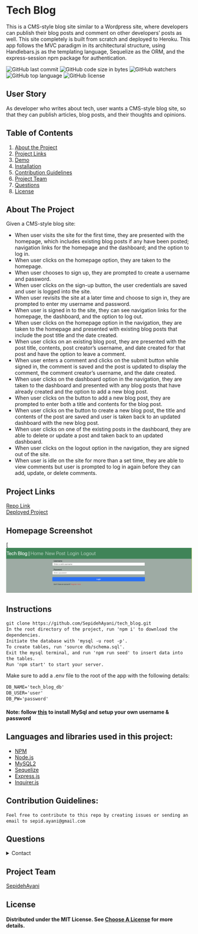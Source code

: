 # Tech Blog

This is a CMS-style blog site similar to a Wordpress site, where developers can publish their blog posts and comment on other developers’ posts as well. This site completely is built from scratch and deployed to Heroku. This app follows the MVC paradigm in its architectural structure, using Handlebars.js as the templating language, Sequelize as the ORM, and the express-session npm package for authentication.

![GitHub last commit](https://img.shields.io/github/last-commit/SepidehAyani/tech_blog)  ![GitHub code size in bytes](https://img.shields.io/github/languages/code-size/SepidehAyani/tech_blog)  ![GitHub watchers](https://img.shields.io/github/watchers/SepidehAyani/tech_blog?label=Watch&style=social)  ![GitHub top language](https://img.shields.io/github/languages/top/SepidehAyani/tech_blog)  ![GitHub license](https://img.shields.io/badge/license-MIT-blueyellow) <br> 
## User Story
As developer who writes about tech, user wants a CMS-style blog site, so that they can publish articles, blog posts, and their thoughts and opinions.

## Table of Contents 
1. [About the Project](#About-The-Project)
1. [Project Links](#Project-Links)
1. [Demo](#Demo)
1. [Installation](#Installation)
1. [Contribution Guidelines](#Contribution-Guidelines)
1. [Project Team](#Project-Team)
1. [Questions](#Questions)
1. [License](#License)

## About The Project
Given a CMS-style blog site: 
- When user visits the site for the first time, they are presented with the homepage, which includes existing blog posts if any have been posted; navigation links for the homepage and the dashboard; and the option to log in.
- When user clicks on the homepage option, they are taken to the homepage.
- When user chooses to sign up, they are prompted to create a username and password.
- When user clicks on the sign-up button, the user credentials are saved and user is logged into the site.
- When user revisits the site at a later time and choose to sign in, they are prompted to enter my username and password.
- When user is signed in to the site, they can see navigation links for the homepage, the dashboard, and the option to log out.
- When user clicks on the homepage option in the navigation, they are taken to the homepage and presented with existing blog posts that include the post title and the date created.
- When user clicks on an existing blog post, they are presented with the post title, contents, post creator’s username, and date created for that post and have the option to leave a comment.
- When user enters a comment and clicks on the submit button while signed in, the comment is saved and the post is updated to display the comment, the comment creator’s username, and the date created.
- When user clicks on the dashboard option in the navigation, they are taken to the dashboard and presented with any blog posts that have already created and the option to add a new blog post.
- When user clicks on the button to add a new blog post, they are prompted to enter both a title and contents for the blog post.
- When user clicks on the button to create a new blog post, the title and contents of the post are saved and user is taken back to an updated dashboard with the new blog post.
- When user clicks on one of the existing posts in the dashboard, they are able to delete or update a post and taken back to an updated dashboard.
- When user clicks on the logout option in the navigation, they are signed out of the site.
- When user is idle on the site for more than a set time, they are able to view comments but user is prompted to log in again before they can add, update, or delete comments.


## Project Links
[Repo Link](https://github.com/SepidehAyani/tech_blog) <br>
[Deployed Project](https://techblogch.herokuapp.com/)

## Homepage Screenshot
[![Homepage](assets/homepage.png)


## Instructions
```  
git clone https://github.com/SepidehAyani/tech_blog.git
In the root directory of the project, run 'npm i' to download the dependencies.
Initiate the database with 'mysql -u root -p'.
To create tables, run 'source db/schema.sql'.
Exit the mysql terminal, and run 'npm run seed' to insert data into the tables.
Run 'npm start' to start your server.
```
Make sure to add a .env file to the root of the app with the following details:
```
DB_NAME='tech_blog_db'
DB_USER='user'
DB_PW='password'
```

#### Note: follow [this](https://flaviocopes.com/mysql-how-to-install/) to install MySql and setup your own username & password

## Languages and libraries used in this project:
- <a href="https://www.npmjs.com/">NPM</a>
- <a href="https://nodejs.org/">Node.js</a>
- <a href="https://www.npmjs.com/package/mysql2">MySQL2</a>
- <a href="https://sequelize.org/">Sequelize</a>
- <a href="https://www.npmjs.com/package/express">Express.js</a>
- <a href="https://www.npmjs.com/package/inquirer">Inquirer.js</a>

## Contribution Guidelines:
```  
Feel free to contribute to this repo by creating issues or sending an email to sepid.ayani@gmail.com
```

## Questions
<details>
    <summary>Contact</summary>
    sepid.ayani@gmail.com
</details>

## Project Team
[SepidehAyani](https://github.com/SepidehAyani) <br>

## License
#### Distributed under the MIT License. See [Choose A License](https://choosealicense.com/) for more details.